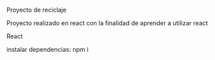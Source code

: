 Proyecto de reciclaje 

Proyecto realizado en react con la finalidad de aprender a utilizar react

React 

instalar dependencias: npm i

